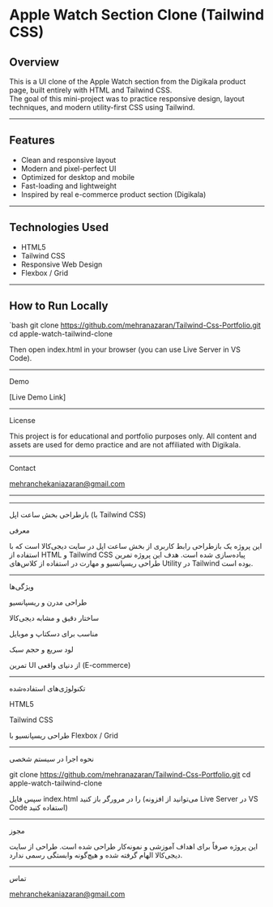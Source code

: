 # Apple Watch Section Clone (Tailwind CSS)

## Overview

This is a UI clone of the Apple Watch section from the Digikala product page, built entirely with HTML and Tailwind CSS.  
The goal of this mini-project was to practice responsive design, layout techniques, and modern utility-first CSS using Tailwind.

---

## Features

- Clean and responsive layout  
- Modern and pixel-perfect UI  
- Optimized for desktop and mobile  
- Fast-loading and lightweight  
- Inspired by real e-commerce product section (Digikala)

---

## Technologies Used

- HTML5  
- Tailwind CSS  
- Responsive Web Design  
- Flexbox / Grid

---

## How to Run Locally

`bash
git clone https://github.com/mehranazaran/Tailwind-Css-Portfolio.git
cd apple-watch-tailwind-clone

Then open index.html in your browser (you can use Live Server in VS Code).


---

Demo

[Live Demo Link] <!-- Add your Netlify / GitHub Pages link here -->


---

License

This project is for educational and portfolio purposes only. All content and assets are used for demo practice and are not affiliated with Digikala.


---

Contact

mehranchekaniazaran@gmail.com


---


---

بازطراحی بخش ساعت اپل (با Tailwind CSS)

معرفی

این پروژه یک بازطراحی رابط کاربری از بخش ساعت اپل در سایت دیجی‌کالا است که با استفاده از HTML و Tailwind CSS پیاده‌سازی شده است.
هدف این پروژه تمرین طراحی ریسپانسیو و مهارت در استفاده از کلاس‌های Utility در Tailwind بوده است.


---

ویژگی‌ها

طراحی مدرن و ریسپانسیو

ساختار دقیق و مشابه دیجی‌کالا

مناسب برای دسکتاپ و موبایل

لود سریع و حجم سبک

تمرین UI از دنیای واقعی (E-commerce)



---

تکنولوژی‌های استفاده‌شده

HTML5

Tailwind CSS

طراحی ریسپانسیو با Flexbox / Grid



---

نحوه اجرا در سیستم شخصی

git clone https://github.com/mehranazaran/Tailwind-Css-Portfolio.git
cd apple-watch-tailwind-clone

سپس فایل index.html را در مرورگر باز کنید
(می‌توانید از افزونه Live Server در VS Code استفاده کنید)





---

مجوز

این پروژه صرفاً برای اهداف آموزشی و نمونه‌کار طراحی شده است. طراحی از سایت دیجی‌کالا الهام گرفته شده و هیچ‌گونه وابستگی رسمی ندارد.


---

تماس

mehranchekaniazaran@gmail.com
